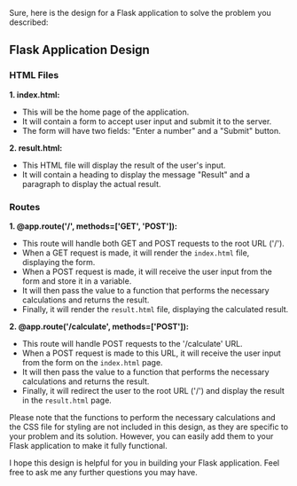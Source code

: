 Sure, here is the design for a Flask application to solve the problem you described:

## Flask Application Design

### HTML Files

**1. index.html:**
   - This will be the home page of the application.
   - It will contain a form to accept user input and submit it to the server.
   - The form will have two fields: "Enter a number" and a "Submit" button.

**2. result.html:**
   - This HTML file will display the result of the user's input.
   - It will contain a heading to display the message "Result" and a paragraph to display the actual result.

### Routes

**1. @app.route('/', methods=['GET', 'POST']):**
   - This route will handle both GET and POST requests to the root URL ('/').
   - When a GET request is made, it will render the `index.html` file, displaying the form.
   - When a POST request is made, it will receive the user input from the form and store it in a variable.
   - It will then pass the value to a function that performs the necessary calculations and returns the result.
   - Finally, it will render the `result.html` file, displaying the calculated result.

**2. @app.route('/calculate', methods=['POST']):**
   - This route will handle POST requests to the '/calculate' URL.
   - When a POST request is made to this URL, it will receive the user input from the form on the `index.html` page.
   - It will then pass the value to a function that performs the necessary calculations and returns the result.
   - Finally, it will redirect the user to the root URL ('/') and display the result in the `result.html` page.

Please note that the functions to perform the necessary calculations and the CSS file for styling are not included in this design, as they are specific to your problem and its solution. However, you can easily add them to your Flask application to make it fully functional.

I hope this design is helpful for you in building your Flask application. Feel free to ask me any further questions you may have.